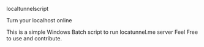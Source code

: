 localtunnelscript

Turn your localhost online
 
This is a simple Windows Batch script to run locatunnel.me server
Feel Free to use and contribute.


